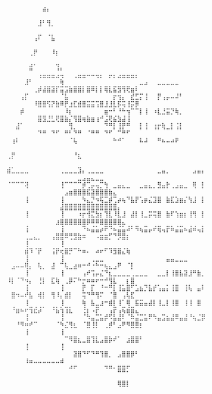 ⠀⠀⠀⠀⠀⠀⠀⠀⣴⡄⠀⠀⠀⠀⠀⠀⠀⠀⠀⠀⠀⠀⠀⠀⠀⠀⠀⠀⠀⠀⠀⠀⠀⠀⠀⠀⠀⠀⠀⠀⠀⠀⠀⠀⠀⠀⠀⠀⠀⠀⠀⠀⠀⠀⠀⠀⠀⠀⠀⠀⠀⠀⠀⠀⠀⠀⠀⠀⠀⠀⠀⠀⠀⠀⠀⠀⠀⠀⠀⠀
⠀⠀⠀⠀⠀⠀⠀⣸⠃⢻⡀⠀⠀⠀⠀⠀⠀⠀⠀⠀⠀⠀⠀⠀⠀⠀⠀⠀⠀⠀⠀⠀⠀⠀⠀⠀⠀⠀⠀⠀⠀⠀⠀⠀⠀⠀⠀⠀⠀⠀⠀⠀⠀⠀⠀⠀⠀⠀⠀⠀⠀⠀⠀⠀⠀⠀⠀⠀⠀⠀⠀⠀⠀⠀⠀⠀⠀⠀⠀⠀
⠀⠀⠀⠀⠀⠀⢠⠏⠀⠈⣧⠀⠀⠀⠀⠀⠀⠀⠀⠀⠀⠀⠀⠀⠀⠀⠀⠀⠀⠀⠀⠀⠀⠀⠀⠀⠀⠀⠀⠀⠀⠀⠀⠀⠀⠀⠀⠀⠀⠀⠀⠀⠀⠀⠀⠀⠀⠀⠀⠀⠀⠀⠀⠀⠀⠀⠀⠀⠀⠀⠀⠀⠀⠀⠀⠀⠀⠀⠀⠀
⠀⠀⠀⠀⠀⢀⡟⠀⠀⠀⠸⡆⠀⠀⠀⠀⠀⠀⠀⠀⠀⠀⠀⠀⠀⠀⠀⠀⠀⠀⠀⠀⠀⠀⠀⠀⠀⠀⠀⠀⠀⠀⠀⠀⠀⠀⠀⠀⠀⠀⠀⠀⠀⠀⠀⠀⠀⠀⠀⠀⠀⠀⠀⠀⠀⠀⠀⠀⠀⠀⠀⠀⠀⠀⠀⠀⠀⠀⠀⠀
⠀⠀⠀⠀⠀⣾⠁⠀⠀⠀⠀⢹⡄⠀⠀⠀⠀⠀⠀⠀⠀⠀⠀⠀⠀⠀⠀⠀⠀⠀⠀⠀⠀⠀⠀⠀⠀⠀⠀⠀⠀⠀⠀⠀⠀⠀⠀⠀⠀⠀⠀⠀⠀⠀⠀⠀⢠⣤⣤⣤⣠⢤⠀⠀⢀⣤⣤⠤⠤⢤⡄⠀⡤⡄⣠⣤⣤⣤⡄⠀
⠀⠀⠀⠀⣸⠃⠀⠀⠀⠀⠀⠀⢷⠀⠀⠀⠀⠀⠀⠀⠀⠀⠀⠀⠀⠀⠀⠀⠀⠀⣀⣠⠀⠀⣀⣀⣀⣀⣀⠀⠀⠀⠀⠀⠀⠀⠀⠀⠀⠀⠀⠀⠀⠀⠀⢀⡾⣼⣿⣽⡏⣭⣩⣷⣿⣿⡇⣿⠿⡇⡇⢿⣇⣯⣻⢻⢟⣶⠇⠀
⠀⠀⠀⢠⡏⠀⠀⠀⠀⠀⠀⠀⠈⣧⠀⠀⠀⠀⠀⠀⠀⠀⠀⠀⡖⢲⡄⠀⣞⣋⡍⢸⠀⠀⡟⢠⡤⠤⠼⠃⠀⠀⠀⠀⠀⠀⠀⠀⠀⠀⠀⠀⠀⠀⠀⠸⣿⣿⢫⡝⣷⠿⡟⣰⣏⣾⣿⣭⣭⢩⣿⣸⣸⣇⡯⢭⢸⡭⡿⠀
⠀⠀⠀⡾⠀⠀⠀⠀⠀⠀⠀⠀⠀⠸⡆⠀⠀⠀⠀⠀⠀⠀⣶⠒⠃⠘⠓⢲⠉⠉⡇⢸⠀⠰⣇⣘⣭⡙⢷⡀⠀⠀⠀⠀⠀⠀⠀⠀⠀⠀⠀⠀⠀⠀⠀⠀⣿⣻⣘⣃⢟⣿⣷⡌⢻⣿⢶⣷⣶⢰⠚⣨⢟⣮⣳⣼⢸⠀⠀⠀
⠀⠀⣼⠁⠀⠀⠀⠀⠀⠀⠀⠀⠀⠀⢻⡀⠀⠀⠀⠀⠀⠀⠙⠛⡇⢸⡟⠛⠀⠀⡇⢸⠀⢰⡖⢷⣀⡇⢨⡇⠀⠀⠀⠀⠀⠀⠀⠀⠀⠀⠀⠀⠀⠀⠀⠀⠙⠛⠀⠙⠋⠀⠛⠃⠙⠛⠀⠈⠛⠛⠀⠙⠋⠀⠉⠛⠋⠀⠀⠀
⠀⢰⠇⠀⠀⠀⠀⠀⠀⠀⠀⠀⠀⠀⠈⢧⠀⠀⠀⠀⠀⠀⠀⠀⠓⠚⠁⠀⠀⠀⠧⠼⠀⠀⠛⠦⠤⠴⠟⠀⠀⠀⠀⠀⠀⠀⠀⠀⠀⠀⠀⠀⠀⠀⠀⠀⠀⠀⠀⠀⠀⠀⠀⠀⠀⠀⠀⠀⠀⠀⠀⠀⠀⠀⠀⠀⠀⠀⠀⠀
⢀⡟⠀⠀⠀⠀⠀⠀⠀⠀⠀⠀⠀⠀⠀⠘⣆⠀⠀⠀⠀⠀⠀⠀⠀⠀⠀⠀⠀⠀⠀⠀⠀⠀⠀⠀⠀⠀⠀⠀⠀⠀⠀⠀⠀⠀⠀⠀⠀⠀⠀⠀⠀⠀⠀⠀⠀⠀⠀⠀⠀⠀⠀⠀⠀⠀⠀⠀⠀⠀⠀⠀⠀⠀⠀⠀⠀⠀⠀⠀
⣾⣁⣀⣀⣀⠀⠀⠀⠀⠀⠀⠀⢀⣀⣀⣀⣹⡄⢀⣀⣀⣀⠀⠀⠀⠀⠀⠀⠀⠀⠀⠀⠀⠀⣀⣤⡀⠀⠀⠀⠀⠀⣠⣤⡄⠀⠀⠀⠀⠀⠀⠀⠀⠀⠀⠀⠀⠀⠀⠀⠀⠀⠀⠀⠀⣀⣠⣤⣄⣀⣀⠀⠀⠀⠀⠀⠀⠀⠀⠀
⠈⠉⠉⠉⢽⠀⠀⠀⠀⠀⠀⠀⢸⠉⠉⠉⠉⡾⢉⡤⢤⡉⢳⠀⣀⣤⣄⣀⠀⠀⣀⣤⣄⡀⣻⣤⡗⢀⣠⣤⣀⠀⢿⠀⡇⠀⠀⠀⠀⠀⠀⠀⠀⠀⠀⠀⠀⠀⠀⠀⠀⠀⣠⣶⣿⣿⣿⣯⣽⣿⣿⣿⣷⣄⠀⠀⠀⠀⠀⠀
⠀⠀⠀⠀⢸⠀⠀⠀⠀⠀⠀⠀⢸⠀⠀⠀⠀⠳⣄⡙⠲⢯⣉⡾⢉⡴⢦⠙⣧⡟⢡⡶⣌⣹⣿⠀⣷⣏⣱⣶⡌⢳⣸⠀⡇⠀⠀⠀⠀⠀⠀⠀⠀⠀⠀⠀⠀⠀⠀⠀⠀⣼⣿⣿⣿⣿⣿⣿⣿⣿⣿⣿⣿⣿⡄⠀⠀⠀⠀⠀
⠀⠀⠀⠀⢸⠀⠀⠀⠀⠀⠀⠀⢸⠀⠀⠀⠰⡖⢺⣍⣳⡆⢹⣇⠸⣇⣸⠀⣼⡇⢸⣀⡭⢭⣿⠀⣷⠏⢱⣶⡆⢸⢻⠀⡇⠀⠀⠀⠀⠀⠀⠀⠀⠀⠀⠀⠀⠀⠀⠀⣰⣿⣿⣿⣿⣿⣿⡿⠿⠿⣿⣿⣿⣿⣿⣄⠀⠀⠀⠀
⠀⠀⠀⠀⢸⠀⠀⠀⠀⠀⠀⠀⢸⠀⠀⠀⠀⠙⠦⣬⣥⡴⠟⠙⠦⣬⣥⠼⠃⠻⢦⣭⡤⠞⢿⢤⡟⠷⣬⣭⠦⣼⠾⢤⡇⠀⠀⠀⠀⠀⠀⠀⠀⢀⣀⣄⡀⠀⠀⢠⣿⣿⠿⢛⣻⣷⠶⠀⠀⠠⣶⣶⡋⠙⡻⣿⡆⠀⠀⠀
⠀⠀⠀⠀⢸⠀⠀⠀⠀⠀⠀⠀⢸⠀⠀⠀⠀⠀⠀⠀⠀⠀⠀⠀⠀⠀⠀⠀⠀⠀⠀⠀⠀⠀⠀⠀⠀⠀⠀⠀⠀⠀⠀⠀⠀⠀⠀⠀⠀⠀⠀⠀⠀⣾⠹⠈⡟⠀⠀⢨⡟⢖⣿⡛⠉⠓⠶⠄⠀⠴⠖⠋⠹⣻⣿⣌⢷⠀⠀⠀
⠀⠀⠀⠀⢸⠀⠀⠀⠀⠀⠀⠀⢸⠀⠀⠀⠀⠀⠀⢀⣀⣀⠀⠀⠀⠀⠀⠀⠀⠀⠀⠀⠀⠀⠀⠀⣤⣤⣀⣀⣀⠀⠀⠀⠀⠀⠀⠀⠀⠀⣠⠤⠤⢿⡄⠀⢧⡀⠀⣼⠀⠉⢧⣀⣴⠶⠒⠚⠐⠓⠒⢦⣄⣠⠟⠀⠈⡇⠀⠀
⠀⠀⠀⠀⢸⠀⠀⠀⠀⠀⠀⠀⢸⠀⠀⠀⠀⢠⠞⢩⡤⣌⠙⣆⣀⣀⣀⣀⢀⣀⣀⣀⠀⠀⣀⣀⡇⢸⣿⣧⣽⣸⠛⣷⡀⠀⠀⠀⠀⠸⡇⠈⠙⠲⡄⠀⢘⡇⠀⣏⢷⠀⢀⡿⠍⠓⡒⠶⠶⠖⠒⠚⢻⣇⠀⠀⡆⣿⠀⠀
⠀⠀⠀⠀⢸⠀⠀⠀⠀⠀⠀⠀⢸⠀⠀⠀⠀⡟⠀⡏⠀⠘⠒⠛⡇⢸⣥⣿⠋⣡⣦⡙⣧⡞⢡⣤⡅⢸⣿⠀⢸⢧⠀⣤⠇⠀⠀⠀⠀⠀⣿⠲⠤⠞⣧⠀⢾⡇⠀⢻⠸⡄⣾⡇⠀⠀⢭⠙⠛⢻⠍⠀⠈⣿⠀⢠⢧⣏⠀⠀
⠀⠀⠀⠀⢸⠀⠀⠀⠀⠀⠀⠀⢸⠀⠀⠀⠀⢷⠀⣧⣀⣰⠒⣾⡇⢸⠁⢿⠀⣯⣭⣤⣼⡇⢸⣀⡇⢸⣿⠀⢸⢸⠀⣿⠀⠀⠀⠀⠀⠀⠘⣶⠦⠖⢻⣞⡼⠁⠀⠘⣧⢳⢹⣇⠀⠀⢘⡆⠠⡟⠀⠀⢠⡟⢠⢯⣾⣿⣄⠀
⠀⠀⠀⠀⢸⠀⠀⠀⠀⠀⠀⠀⢸⠀⠀⠀⠀⠈⠳⣤⣉⣥⡾⠫⣧⣼⠇⠈⠷⣬⣉⣥⠟⠳⣤⣩⣦⣼⠿⣤⣼⠘⢦⣈⡿⠀⠀⠀⠀⠀⠀⠘⠻⠶⠞⠉⠀⠀⠀⠀⠈⠳⣌⢻⣆⠀⠈⣿⢸⡇⠀⢀⡾⠃⣠⠟⠻⣿⣿⡆
⠀⠀⠀⠀⢸⠀⠀⠀⠀⠀⠀⠀⢸⠀⠀⠀⠀⠀⠀⠀⠀⠀⠀⠀⠀⠀⠀⠀⠀⠀⠀⠀⠀⠀⠀⠀⠀⠀⠀⠀⠀⠀⠀⠀⠀⠀⠀⠀⠀⠀⠀⠀⠀⠀⠀⠀⠀⠀⠀⠀⠀⠀⠉⠻⣿⣆⣀⣿⢹⣇⣠⣿⡷⠞⠁⠀⣰⣿⣿⠃
⠀⠀⠀⠀⢸⠀⠀⠀⠀⠀⠀⠀⢸⠀⠀⠀⠀⠀⠀⠀⠀⠀⠀⠀⠀⠀⠀⠀⠀⠀⠀⠀⠀⠀⠀⠀⠀⠀⠀⠀⠀⠀⠀⠀⠀⠀⠀⠀⠀⠀⠀⠀⠀⠀⠀⠀⠀⠀⠀⠀⠀⠀⠀⠀⣽⣿⠙⠋⠙⠛⢹⣿⡀⠀⣠⣿⣿⡿⠃⠀
⠀⠀⠀⠀⠸⠶⠤⠤⠤⠤⠤⠤⠾⠀⠀⠀⠀⠀⠀⠀⠀⠀⠀⠀⠀⠀⠀⠀⠀⠀⠀⠀⠀⠀⠀⠀⠀⠀⠀⠀⠀⠀⠀⠀⠀⠀⠀⠀⠀⠀⠀⠀⠀⠀⠀⠀⠀⠀⠀⠀⠀⠀⠀⠚⠋⠀⠀⠀⠀⠀⠀⠙⠛⠂⣿⣿⡋⠀⠀⠀
⠀⠀⠀⠀⠀⠀⠀⠀⠀⠀⠀⠀⠀⠀⠀⠀⠀⠀⠀⠀⠀⠀⠀⠀⠀⠀⠀⠀⠀⠀⠀⠀⠀⠀⠀⠀⠀⠀⠀⠀⠀⠀⠀⠀⠀⠀⠀⠀⠀⠀⠀⠀⠀⠀⠀⠀⠀⠀⠀⠀⠀⠀⠀⠀⠀⠀⠀⠀⠀⠀⠀⠀⠀⠀⢿⣿⡇⠀⠀⠀
